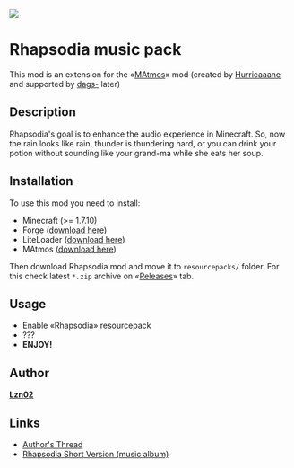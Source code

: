 ![](http://image.noelshack.com/fichiers/2012/32/1344800636-logo-aftereffect.png)

# Rhapsodia music pack
This mod is an extension for the «[MAtmos](https://github.com/dags-/MAtmos)» mod 
(created by [Hurricaaane](https://github.com/Hurricaaane) and supported by [dags-](https://github.com/dags-) later)

## Description
Rhapsodia's goal is to enhance the audio experience in Minecraft. 
So, now the rain looks like rain, thunder is thundering hard, or you can drink your potion without sounding like your grand-ma while she eats her soup.

## Installation
To use this mod you need to install:
* Minecraft (>= 1.7.10)
* Forge ([download here](https://github.com/dags-/))
* LiteLoader ([download here](http://www.liteloader.com/download))
* MAtmos ([download here](/MAtmos/releases))

Then download Rhapsodia mod and move it to `resourcepacks/` folder.
For this check latest `*.zip` archive on «[Releases](https://github.com/Orhideous/rhapsodia/releases)» tab.

## Usage
* Enable «Rhapsodia» resourcepack
* ???
* **ENJOY!**

## Author
**[Lzn02](http://www.minecraftforum.net/members/Lzn02/)**

## Links
* [Author's Thread](http://www.minecraftforum.net/forums/mapping-and-modding/minecraft-mods/wip-mods/1441735-rhapsodia-matmos-expansion-1-4-2-beta)
* [Rhapsodia Short Version (music album)](http://music.lzn02.com/album/rhapsodia-short-version)